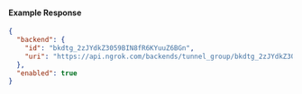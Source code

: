 <!-- Code generated for API Clients. DO NOT EDIT. -->

#### Example Response

```json
{
  "backend": {
    "id": "bkdtg_2zJYdkZ3059BIN8fR6KYuuZ6BGn",
    "uri": "https://api.ngrok.com/backends/tunnel_group/bkdtg_2zJYdkZ3059BIN8fR6KYuuZ6BGn"
  },
  "enabled": true
}
```
